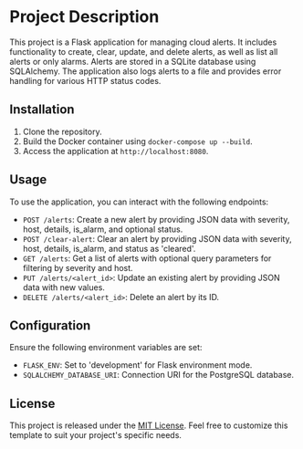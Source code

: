 # Project Description

This project is a Flask application for managing cloud alerts. It includes functionality to create, clear, update, and delete alerts, as well as list all alerts or only alarms. Alerts are stored in a SQLite database using SQLAlchemy. The application also logs alerts to a file and provides error handling for various HTTP status codes.

## Installation

1. Clone the repository.
2. Build the Docker container using `docker-compose up --build`.
3. Access the application at `http://localhost:8080`.

## Usage

To use the application, you can interact with the following endpoints:

- `POST /alerts`: Create a new alert by providing JSON data with severity, host, details, is_alarm, and optional status.
- `POST /clear-alert`: Clear an alert by providing JSON data with severity, host, details, is_alarm, and status as 'cleared'.
- `GET /alerts`: Get a list of alerts with optional query parameters for filtering by severity and host.
- `PUT /alerts/<alert_id>`: Update an existing alert by providing JSON data with new values.
- `DELETE /alerts/<alert_id>`: Delete an alert by its ID.

## Configuration

Ensure the following environment variables are set:

- `FLASK_ENV`: Set to 'development' for Flask environment mode.
- `SQLALCHEMY_DATABASE_URI`: Connection URI for the PostgreSQL database.

## License

This project is released under the [MIT License](https://opensource.org/licenses/MIT). Feel free to customize this template to suit your project's specific needs.
